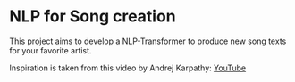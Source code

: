 # NLP for Song creation

This project aims to develop a NLP-Transformer to produce new song texts for your favorite artist.

Inspiration is taken from this video by Andrej Karpathy: [YouTube](https://www.youtube.com/watch?v=kCc8FmEb1nY)
